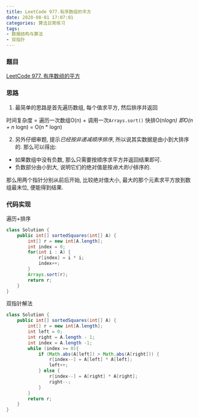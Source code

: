 ```yaml
---
title: LeetCode 977.有序数组的平方
date: 2020-08-01 17:07:01
categories: 算法日常练习
tags:
- 数据结构与算法
- 双指针
---
```


### 题目

[LeetCode 977. 有序数组的平方](https://leetcode-cn.com/problems/squares-of-a-sorted-array/)

### 思路

1. 最简单的思路是首先遍历数组, 每个值求平方, 然后排序并返回

时间复杂度 = 遍历一次数组O(n) + 调用一次`Arrays.sort()` 快排O(n*logn)
即O(n + n* logn) = O(n * logn)

2. 另外仔细审题, 提示*已经按非递减顺序排序*, 所以说其实数据是由小到大排序的.
那么可以得出:

* 如果数组中没有负数, 那么只需要按顺序求平方并返回结果即可.
* 负数部分由小到大, 说明它们的绝对值是按*由大到小*排序的.
<!--more-->
那么用两个指针分别从前后开始, 比较绝对值大小, 最大的那个元素求平方放到数组最末位, 便能得到结果.

### 代码实现

遍历+排序

```java
class Solution {
    public int[] sortedSquares(int[] A) {
        int[] r = new int[A.length];
        int index = 0;
        for(int i : A) {
            r[index] = i * i;
            index++;
        }
        Arrays.sort(r);
        return r;
    }
}
```

双指针解法

```java
class Solution {
    public int[] sortedSquares(int[] A) {
        int[] r = new int[A.length];
        int left = 0;
        int right = A.length - 1;
        int index = A.length -1;
        while (index >= 0){
            if (Math.abs(A[left]) > Math.abs(A[right])) {
                r[index--] = A[left] * A[left];
                left++;
            } else {
                r[index--] = A[right] * A[right];
                right--;
            }
        }
        return r;
    }
}
```
